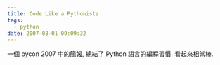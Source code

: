 ```yaml
---
title: Code Like a Pythonista
tags:
  - python
date: 2007-08-01 09:09:32
---
```


一個 pycon 2007 中的[簡報](http://python.net/%7Egoodger/projects/pycon/2007/idiomatic/presentation.html),  總結了 Python 語言的編程習慣.
看起來相當棒.